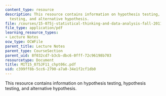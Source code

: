 ```yaml
---
content_type: resource
description: This resource contains information on hypothesis testing, hypothesis
  testing, and alternative hypothesis.
file: /courses/15-075j-statistical-thinking-and-data-analysis-fall-2011/c399ff8b5cc62790a7a034e1f2cf1db0_MIT15_075JF11_chpt06c.pdf
file_type: application/pdf
learning_resource_types:
- Lecture Notes
ocw_type: OCWFile
parent_title: Lecture Notes
parent_type: CourseSection
parent_uid: 8f032cd7-b3cb-dbc6-0fff-72c96198b703
resourcetype: Document
title: MIT15_075JF11_chpt06c.pdf
uid: c399ff8b-5cc6-2790-a7a0-34e1f2cf1db0
---
```

This resource contains information on hypothesis testing, hypothesis testing, and alternative hypothesis.


